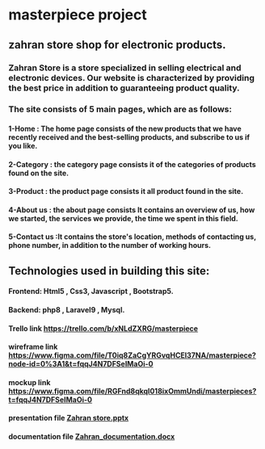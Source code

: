 # masterpiece project

## zahran store shop for electronic products.


### Zahran Store is a store specialized in selling electrical and electronic devices. Our website is characterized by providing the best price in addition to guaranteeing product quality.

### The site consists of 5 main pages, which are as follows:
#### 1-Home : The home page consists of the new products that we have recently received and the best-selling products, and subscribe to us if you like.
#### 2-Category : the category page consists it of the categories of products found on the site.
#### 3-Product : the product page consists it all product found in the site.
#### 4-About us : the about page consists It contains an overview of us, how we started, the services we provide, the time we spent in this field.
#### 5-Contact us :It contains the store's location, methods of contacting us, phone number, in addition to the number of working hours.

## Technologies used in building this site:
#### Frontend: Html5 , Css3, Javascript , Bootstrap5.
#### Backend: php8 , Laravel9 , Mysql.

#### Trello link https://trello.com/b/xNLdZXRG/masterpiece
#### wireframe link https://www.figma.com/file/T0iq8ZaCgYRGvqHCEl37NA/masterpiece?node-id=0%3A1&t=fqqJ4N7DFSeIMaOi-0
#### mockup link https://www.figma.com/file/RGFnd8qkql018ixOmmUndi/masterpieces?t=fqqJ4N7DFSeIMaOi-0
#### presentation file [Zahran store.pptx](https://github.com/AhmadyZahran/final-project/files/10312879/Zahran.store.pptx)
#### documentation file [Zahran_documentation.docx](https://github.com/AhmadyZahran/final-project/files/10312880/Zahran_documentation.docx)

